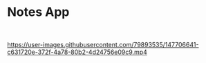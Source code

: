 # Notes App
<br/>


https://user-images.githubusercontent.com/79893535/147706641-c631720e-372f-4a78-80b2-4d24756e09c9.mp4


